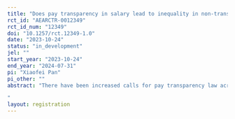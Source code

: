 ```yaml
---
title: "Does pay transparency in salary lead to inequality in non-transparent benefits?"
rct_id: "AEARCTR-0012349"
rct_id_num: "12349"
doi: "10.1257/rct.12349-1.0"
date: "2023-10-24"
status: "in_development"
jel: ""
start_year: "2023-10-24"
end_year: "2024-07-31"
pi: "Xiaofei Pan"
pi_other: ""
abstract: "There have been increased calls for pay transparency law across the developing world. Literature showed that pay transparency law has been shown to reduce pay inequality while others have found evidence of employees’ increasing idiosyncratic requests for non-transparent benefits. Yet, little is known how employers allocate between salary and the benefit when salary becomes transparent, and benefits remains to be non-transparent. In this paper, I would like to ask that when two workers are randomly assigned with unequal total compensation, and the employers have opportunities to allocate bonus between the two workers, how would the employers allocate the bonus. Would they allocate the bonus in a way so that the total compensation would equal, or would they allocate in a way so that the salary component would equal, or would they aim to equally split the bonus without changing any of the previous inequality in total compensation. Moreover, I would like to know whether their behavior is impacted by whether the allocated component (salary or benefit) is transparent. I am also interested to know whether the allocator's gender impacts their decisions. 
"
layout: registration
---
```


